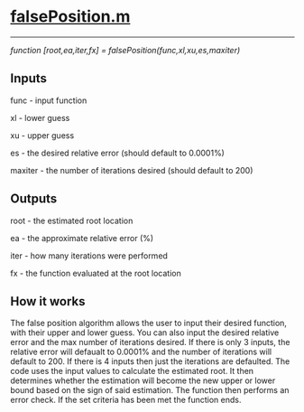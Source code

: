 # <a href="https://github.com/CameronDenison/CODEBOX/blob/master/False%20Position/falsePosition.m">falsePosition.m</a>
***
*function [root,ea,iter,fx] = falsePosition(func,xl,xu,es,maxiter)*

## Inputs

func - input function

xl - lower guess 

xu - upper guess

es - the desired relative error (should default to 0.0001%)

maxiter - the number of iterations desired (should default to 200)

## Outputs

root - the estimated root location

ea - the approximate relative error (%)

iter - how many iterations were performed

fx - the function evaluated at the root location
## How it works
The false position algorithm allows the user to input their desired function, with their upper and lower guess. You can also input the desired relative error and the max number of iterations desired. If there is only 3 inputs, the relative error will defaualt to 0.0001% and the number of iterations will default to 200. If there is 4 inputs then just the iterations are defaulted. The code uses the input values to calculate the estimated root. It then determines whether the estimation will become the new upper or lower bound based on the sign of said estimation. The function then performs an error check. If the set criteria has been met the function ends.
